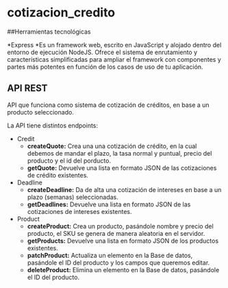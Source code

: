 # cotizacion_credito

##Herramientas tecnológicas

*Express
 *Es un framework web, escrito en JavaScript y alojado dentro del entorno de ejecución NodeJS. Ofrece el sistema de enrutamiento y características simplificadas para ampliar el framework con componentes y partes más potentes en función de los casos de uso de tu aplicación.

## API REST 

API que funciona como sistema de cotización de créditos, en base a un producto seleccionado.

La API tiene distintos endpoints:

* Credit
  * **createQuote:** Crea una una cotización de crédito, en la cual debemos de mandar el plazo, la tasa normal y puntual, precio del producto y el id del porducto.
  * **getQuote:** Devuelve una lista en formato JSON de las cotizaciones de crédito existentes.
* Deadline
  * **createDeadline:** Da de alta una cotización de intereses en base a un plazo (semanas) seleccionadas.
  * **getDeadlines:** Devuelve una lista en formato JSON de las cotizaciones de intereses existentes.
* Product
  * **createProduct:** Crea un producto, pasándole nombre y precio del producto, el SKU se genera de manera aleatoria en el servidor.
  * **getProducts:** Devuelve una lista en formato JSON de los productos existentes.
  * **patchProduct:** Actualiza un elemento en la Base de datos, pasándole el ID del producto y los campos que queremos editar.
  * **deleteProduct:** Elimina un elemento en la Base de datos, pasándole el ID del producto.
  
